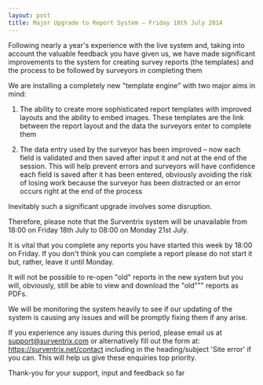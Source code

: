 ```yaml
---
layout: post
title: Major Upgrade to Report System – Friday 18th July 2014
---
```


Following nearly a year's experience with the live system and, taking into account the valuable feedback you have given us, we have made significant improvements to the system for creating survey reports (the templates) and the process to be followed by surveyors in completing them

We are installing a completely new "template engine" with two major aims in mind:

  1. The ability to create more sophisticated report templates with improved layouts and the ability to embed images. These templates are the link between the report layout and the data the surveyors enter to complete them

  2. The data entry used by the surveyor has been improved – now each field is validated and then saved after input it and not at the end of the session. This will help prevent errors and surveyors will have confidence each field is saved after it has been entered, obviously avoiding the risk of losing work because the surveyor has been distracted or an error occurs right at the end of the process

Inevitably such a significant upgrade involves some disruption.

Therefore, please note that the Surventrix system will be unavailable from 18:00 on Friday 18th July to 08:00 on Monday 21st July.

It is vital that you complete any reports you have started this week by 18:00 on Friday. If you don't think you can complete a report please do not start it but, rather, leave it until Monday.

It will not be possible to re-open "old" reports in the new system but you will, obviously, still be able to view and download the "old"”" reports as PDFs.

We will be monitoring the system heavily to see if our updating of the system is causing any issues and will be promptly fixing them if any arise.

If you experience any issues during this period, please email us at support@surventrix.com or alternatively fill out the form at: https://surventrix.net/contact including in the heading/subject 'Site error' if you can. This will help us give these enquiries top priority.

Thank-you for your support, input and feedback so far
